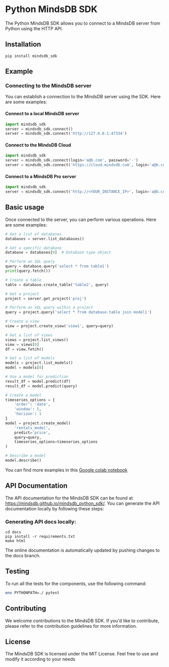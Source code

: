 # Python MindsDB SDK

The Python MindsDB SDK allows you to connect to a MindsDB server from Python using the HTTP API.

## Installation

```
pip install mindsdb_sdk
```

## Example

### Connecting to the MindsDB server

You can establish a connection to the MindsDB server using the SDK. Here are some examples:

#### Connect to a local MindsDB server

```python
import mindsdb_sdk
server = mindsdb_sdk.connect()
server = mindsdb_sdk.connect('http://127.0.0.1:47334')
```

#### Connect to the MindsDB Cloud

```python
import mindsdb_sdk
server = mindsdb_sdk.connect(login='a@b.com', password='-')
server = mindsdb_sdk.connect('https://cloud.mindsdb.com', login='a@b.com', password='-')
```

####  Connect to a MindsDB Pro server

```python
import mindsdb_sdk
server = mindsdb_sdk.connect('http://<YOUR_INSTANCE_IP>', login='a@b.com', password='-', is_managed=True)
```

## Basic usage

Once connected to the server, you can perform various operations. Here are some examples:

```python
# Get a list of databases
databases = server.list_databases()

# Get a specific database
database = databases[0]  # Database type object

# Perform an SQL query
query = database.query('select * from table1')
print(query.fetch())

# Create a table
table = database.create_table('table2', query)

# Get a project
project = server.get_project('proj')

# Perform an SQL query within a project
query = project.query('select * from database.table join model1')

# Create a view
view = project.create_view('view1', query=query)

# Get a list of views
views = project.list_views()
view = views[0]
df = view.fetch()

# Get a list of models
models = project.list_models()
model = models[0]

# Use a model for prediction
result_df = model.predict(df)
result_df = model.predict(query)

# Create a model
timeseries_options = {
    'order': 'date',
    'window': 5,
    'horizon': 1
}
model = project.create_model(
    'rentals_model',
    predict='price',
    query=query,
    timeseries_options=timeseries_options
)

# Describe a model
model.describe()
```

You can find more examples in this [Google colab notebook](
https://colab.research.google.com/drive/1QouwAR3saFb9ffthrIs1LSH5COzyQa11#scrollTo=k6IbwsKRPQCR
)

## API Documentation

The API documentation for the MindsDB SDK can be found at https://mindsdb.github.io/mindsdb_python_sdk/. You can generate the API documentation locally by following these steps:

### Generating API docs locally:

```commandline
cd docs
pip install -r requirements.txt
make html
```

The online documentation is automatically updated by pushing changes to the docs branch.


## Testing

To run all the tests for the components, use the following command:

```bash
env PYTHONPATH=./ pytest
```

## Contributing

We welcome contributions to the MindsDB SDK. If you'd like to contribute, please refer to the contribution guidelines for more information.

## License

The MindsDB SDK is licensed under the MIT License. Feel free to use and modify it according to your needs

